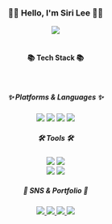 <div align=center>
  <h3>👋👋 Hello, I'm Siri Lee 👋👋</h3>
	<a href="https://github.com/HeySiriLee"><img src="https://hits.seeyoufarm.com/api/count/incr/badge.svg?url=https%3A%2F%2Fgithub.com%2FHeySiriLee&count_bg=%23757575&title_bg=%23575757&icon=smugmug.svg&icon_color=%23FFFFFF&title=counting-&edge_flat=false" /></a>
</div>
<br>
<body>
  <div align=center>
	<h4> 📚 Tech Stack 📚 </h4>
    <br>
	
  <h5> ✨ Platforms & Languages ✨</h5>
</div>
<div align="center">
	<img src="https://img.shields.io/badge/Java-007396?style=flat&logo=Conda-Forge&logoColor=white" />
	<img src="https://img.shields.io/badge/HTML5-E34F26?style=flat&logo=HTML5&logoColor=white" />
	<img src="https://img.shields.io/badge/CSS3-1572B6?style=flat&logo=CSS3&logoColor=white" />
	<img src="https://img.shields.io/badge/JavaScript-F7DF1E?style=flat&logo=JavaScript&logoColor=white" />
</div>

<div align=center>
	<h5>🛠 Tools 🛠</h5>
</div>
<div align=center>
	<img src="https://img.shields.io/badge/Eclipse%20IDE-2C2255?style=flat&logo=EclipseIDE&logoColor=white" />
	<img src="https://img.shields.io/badge/Visual%20Studio%20Code-007ACC?style=flat&logo=VisualStudioCode&logoColor=white" />
	<br>
	<img src="https://img.shields.io/badge/AWS-232F3E?style=flat&logo=AmazonAWS&logoColor=white" />
	<img src="https://img.shields.io/badge/GitHub-181717?style=flat&logo=GitHub&logoColor=white" />
</div>
  
<div align=center>
	<h5>🎨 SNS & Portfolio 🎨</h5>
</div>
<div align=center>
	<a href="https://blog.naver.com/eunsilling">
		<img src="https://img.shields.io/badge/NaverBlog-2DB400?style=flat&logo=Blogger&logoColor=white" />
	</a>
	<a href="https://www.instagram.com/siri_.zip/">
		<img src="https://img.shields.io/badge/Instagram-E4405F?style=flat&logo=Instagram&logoColor=white" />
	</a>
	<a href="mailto:eunsilling@gmail.com">
		<img src="https://img.shields.io/badge/Mail-30B980?style=flat&logo=Gmail&logoColor=white" />
	</a>
	<a href="https://www.notion.so/Siri-s-55c033d41e48462486ca9f33f5407a08?pvs=4">
		<img src="https://img.shields.io/badge/Notion-000000?style=flat&logo=Notion&logoColor=white" />
	</a>
	<br />
</div>
</body>

<!--
**HeySiriLee/HeySiriLee** is a ✨ _special_ ✨ repository because its `README.md` (this file) appears on your GitHub profile.

Here are some ideas to get you started:

- 🔭 I’m currently working on ...
- 🌱 I’m currently learning ...
- 👯 I’m looking to collaborate on ...
- 🤔 I’m looking for help with ...
- 💬 Ask me about ...
- 📫 How to reach me: ...
- 😄 Pronouns: ...
- ⚡ Fun fact: ...
-->


